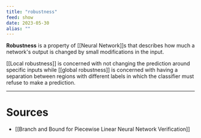 ```yaml
---
title: "robustness"
feed: show
date: 2023-05-30
alias: ""
---
```


__Robustness__ is a property of [[Neural Network]]s that describes how much a network's output is changed by small modifications in the input. 

[[Local robustness]] is concerned with not changing the prediction around specific inputs while [[global robustness]] is concerned with having a separation between regions with different labels in which the classifier must refuse to make a prediction.

---

# Sources
- [[Branch and Bound for Piecewise Linear Neural Network Verification]]